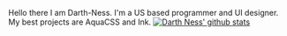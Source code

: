 Hello there I am Darth-Ness. I'm a US based programmer and UI designer.
My best projects are AquaCSS and Ink.
[![Darth Ness' github stats](https://github-readme-stats.vercel.app/api?username=Darth-Ness&count_private=true&show_icons=true&theme=radical&hide_rank=false)](https://github.com/anuraghazra/github-readme-stats)
